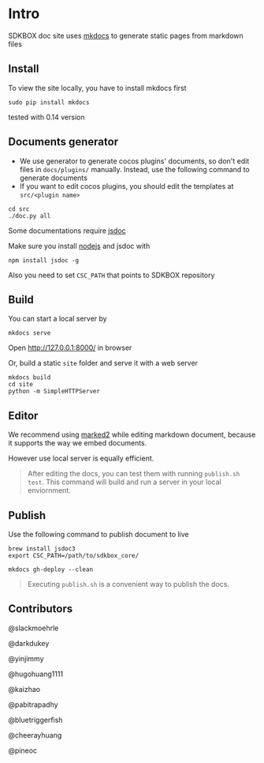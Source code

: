 # Intro
SDKBOX doc site uses [mkdocs](http://www.mkdocs.org) to generate static pages from markdown files

## Install
To view the site locally, you have to install mkdocs first
```
sudo pip install mkdocs
```

tested with 0.14 version

## Documents generator
* We use generator to generate cocos plugins' documents, so don't edit files in `docs/plugins/` manually.
Instead, use the following command to generate documents
* If you want to edit cocos plugins, you should edit the templates at `src/<plugin name>`
```
cd src
./doc.py all
```

Some documentations require [jsdoc](https://www.npmjs.com/package/jsdoc)

Make sure you install [nodejs](https://nodejs.org/en/) and jsdoc with
```
npm install jsdoc -g
```

Also you need to set `CSC_PATH` that points to SDKBOX repository

## Build

You can start a local server by
```
mkdocs serve
```
Open http://127.0.0.1:8000/ in browser

Or, build a static `site` folder and serve it with a web server
```
mkdocs build
cd site
python -m SimpleHTTPServer
```

## Editor
We recommend using [marked2](http://marked2app.com) while editing markdown document, because it supports the way we embed documents.

However use local server is equally efficient.

>   After editing the docs, you can test them with running `publish.sh test`. This command will build and run a server in your local enviornment.


## Publish
Use the following command to publish document to live

```
brew install jsdoc3
export CSC_PATH=/path/to/sdkbox_core/
```

```
mkdocs gh-deploy --clean
```

>   Executing `publish.sh` is a convenient way to publish the docs.

## Contributors
@slackmoehrle

@darkdukey

@yinjimmy

@hugohuang1111

@kaizhao

@pabitrapadhy

@bluetriggerfish

@cheerayhuang

@pineoc

